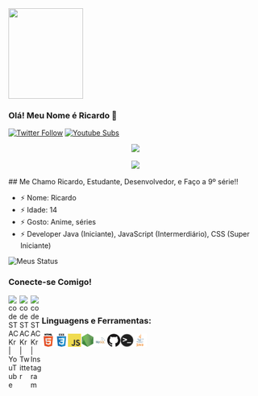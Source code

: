 <img align="center" width="148" height="180" src="https://media1.tenor.com/images/68e8337fb4eb7e40645d832c64762a8b/tenor.gif?itemid=19443613">

### Olá! Meu Nome é Ricardo 👋


[![Twitter Follow](https://img.shields.io/badge/Twitter-1DA1F2?style=for-the-badge&logo=twitter&logoColor=white)](https://twitter.com/intent/follow?original_referer=https%3A%2F%2Fgithub.com%2Fricardin_y&screen_name=ricardin_y)
[![Youtube Subs](https://img.shields.io/badge/-Youtube-%23EA4335?style=for-the-badge&logo=youtube&logoColor=white)](https://www.youtube.com/channel/UCiCQgMY1nTkBxkXG7zc_6bA)

<div align="center">
   <a href="https://twitter.com/intent/follow?original_referer=https%3A%2F%2Fgithub.com%2Fricardin_y&screen_name=ricardin_y" target="_blank"><img src="https://img.shields.io/badge/Twitter-1DA1F2?style=for-the-badge&logo=twitter&logoColor=white" target="_blank"></a>

   <a href="https://www.youtube.com/channel/UCiCQgMY1nTkBxkXG7zc_6bA" target="_blank"><img src="https://img.shields.io/badge/-Youtube-%23EA4335?style=for-the-badge&logo=youtube&logoColor=white" target="_blank"></a> 
</div>
## Me Chamo Ricardo, Estudante, Desenvolvedor, e Faço a 9º série!!

- ⚡ Nome: Ricardo
- ⚡ Idade: 14
- ⚡ Gosto: Anime, séries
- ⚡ Developer Java (Iniciante), JavaScript (Intermerdiário), CSS (Super Iniciante)


![Meus Status](https://github-readme-stats.vercel.app/api?username=yricardinbaum&show_icons=true&theme=radical)

### Conecte-se Comigo!

[<img align="left" alt="codeSTACKr | YouTube" width="22px" src="https://cdn.jsdelivr.net/npm/simple-icons@v3/icons/youtube.svg" />][youtube]
[<img align="left" alt="codeSTACKr | Twitter" width="22px" src="https://cdn.jsdelivr.net/npm/simple-icons@v3/icons/twitter.svg" />][twitter]
[<img align="left" alt="codeSTACKr | Instagram" width="22px" src="https://cdn.jsdelivr.net/npm/simple-icons@v3/icons/instagram.svg" />][instagram]

<br />

### Linguagens e Ferramentas:

[<img align="left" alt="HTML5" width="26px" src="https://raw.githubusercontent.com/github/explore/80688e429a7d4ef2fca1e82350fe8e3517d3494d/topics/html/html.png" />][webdevplaylist]
[<img align="left" alt="CSS3" width="26px" src="https://raw.githubusercontent.com/github/explore/80688e429a7d4ef2fca1e82350fe8e3517d3494d/topics/css/css.png" />][webdevplaylist]
[<img align="left" alt="JavaScript" width="26px" src="https://raw.githubusercontent.com/github/explore/80688e429a7d4ef2fca1e82350fe8e3517d3494d/topics/javascript/javascript.png" />][webdevplaylist]
[<img align="left" alt="Node.js" width="26px" src="https://raw.githubusercontent.com/github/explore/80688e429a7d4ef2fca1e82350fe8e3517d3494d/topics/nodejs/nodejs.png" />][webdevplaylist]
[<img align="left" alt="MySQL" width="26px" src="https://raw.githubusercontent.com/github/explore/80688e429a7d4ef2fca1e82350fe8e3517d3494d/topics/mysql/mysql.png" />][webdevplaylist]
[<img align="left" alt="GitHub" width="26px" src="https://raw.githubusercontent.com/github/explore/78df643247d429f6cc873026c0622819ad797942/topics/github/github.png" />][webdevplaylist]
[<img align="left" alt="Terminal" width="26px" src="https://raw.githubusercontent.com/github/explore/80688e429a7d4ef2fca1e82350fe8e3517d3494d/topics/terminal/terminal.png" />][webdevplaylist]
[<img align="left" alt="Java" width="26px" src="https://raw.githubusercontent.com/github/explore/80688e429a7d4ef2fca1e82350fe8e3517d3494d/topics/java/java.png" />][webdevplaylist]

<br />
<br />


[twitter]: https://twitter.com/ricardin_y
[youtube]: https://www.youtube.com/channel/UCiCQgMY1nTkBxkXG7zc_6bA
[instagram]: https://instagram.com/ricard0marinh0_
[webdevplaylist]: https://github.com/yRicardinBaum
